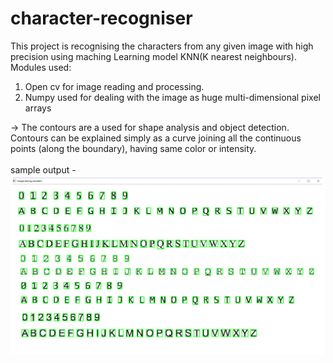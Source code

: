 # character-recogniser
This project is recognising the characters from any given image with high precision using maching 
Learning model KNN(K nearest neighbours).<br>
Modules used: <br>
1) Open cv for image reading and processing. <br>
2) Numpy used for dealing with the image as huge multi-dimensional pixel arrays <br>

-> The contours are a used for shape analysis and object detection.
Contours can be explained simply as a curve joining all the continuous points (along the 
boundary), having same color or intensity.
<br><br>
sample output - 
<img src="https://github.com/mansibhalerao/character-recogniser/blob/master/sample_output-%20test%20all.png">
